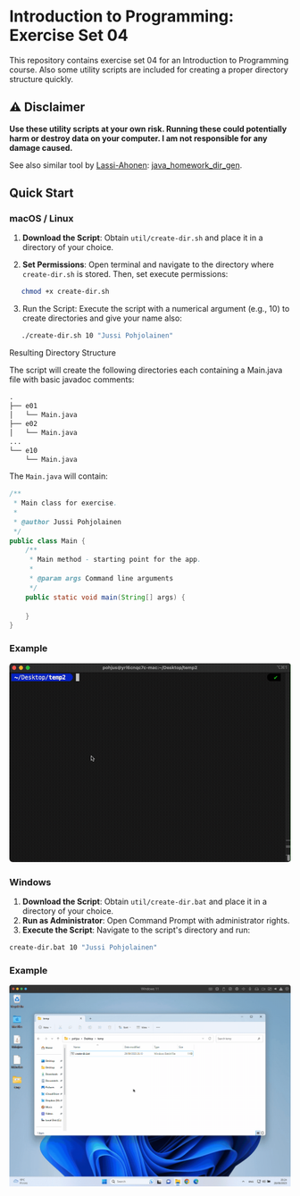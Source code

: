 # Introduction to Programming: Exercise Set 04

This repository contains exercise set 04 for an Introduction to Programming course. Also some utility scripts
are included for creating a proper directory structure quickly.

## ⚠️ Disclaimer

**Use these utility scripts at your own risk. Running these could potentially harm or destroy data on your computer. I am not responsible for any damage caused.**

See also similar tool by [Lassi-Ahonen](https://github.com/Lassi-Ahonen/): [java_homework_dir_gen](https://github.com/Lassi-Ahonen/java_homework_dir_gen).

## Quick Start

### macOS / Linux

1. **Download the Script**: Obtain `util/create-dir.sh` and place it in a directory of your choice.

2. **Set Permissions**: Open terminal and navigate to the directory where `create-dir.sh` is stored. Then, set execute permissions:

```bash
   chmod +x create-dir.sh
```

3. Run the Script: Execute the script with a numerical argument (e.g., 10) to create directories and give your name also:

```bash
   ./create-dir.sh 10 "Jussi Pohjolainen"
```

Resulting Directory Structure

The script will create the following directories each containing a Main.java file with basic javadoc comments:

```text
.
├── e01
│   └── Main.java
├── e02
│   └── Main.java
...
└── e10
    └── Main.java
```

The `Main.java` will contain:

```java
/**
 * Main class for exercise.
 *
 * @author Jussi Pohjolainen
 */
public class Main {
    /**
     * Main method - starting point for the app.
     *
     * @param args Command line arguments
     */
    public static void main(String[] args) {

    }
}
```

### Example

![My Image](util/images/mac.gif)

### Windows

1. **Download the Script**: Obtain `util/create-dir.bat` and place it in a directory of your choice.
2. **Run as Administrator**: Open Command Prompt with administrator rights.
3. **Execute the Script**: Navigate to the script's directory and run:

```bash
create-dir.bat 10 "Jussi Pohjolainen"
```

### Example

![My Image](util/images/windows.gif)
